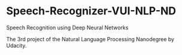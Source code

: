 # Speech-Recognizer-VUI-NLP-ND

Speech Recognition using Deep Neural Networks

The 3rd project of the Natural Language Processing Nanodegree by Udacity.


